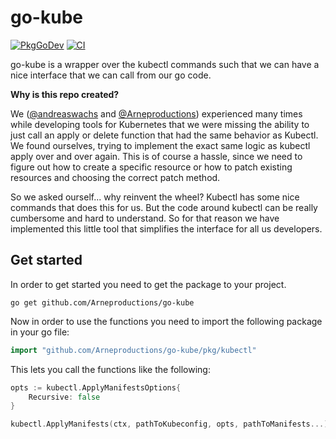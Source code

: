 # go-kube

[![PkgGoDev][godev-img]][godev] [![CI][ci-img]][ci]

go-kube is a wrapper over the kubectl commands such that we can have a nice interface that we can call from our go code.

**Why is this repo created?**

We ([@andreaswachs](https://github.com/andreaswachs/) and [@Arneproductions](https://github.com/Arneproductions)) experienced many times while developing tools for Kubernetes that we were missing the ability to just call an apply or delete function that had the same behavior as Kubectl. We found ourselves, trying to implement the exact same logic as kubectl apply over and over again. This is of course a hassle, since we need to figure out how to create a specific resource or how to patch existing resources and choosing the correct patch method. 

So we asked ourself... why reinvent the wheel? Kubectl has some nice commands that does this for us. But the code around kubectl can be really cumbersome and hard to understand. So for that reason we have implemented this little tool that simplifies the interface for all us developers.

## Get started
In order to get started you need to get the package to your project.
```
go get github.com/Arneproductions/go-kube
```

Now in order to use the functions you need to import the following package in your go file:
```go
import "github.com/Arneproductions/go-kube/pkg/kubectl"
```

This lets you call the functions like the following:
```go
opts := kubectl.ApplyManifestsOptions{
    Recursive: false
}

kubectl.ApplyManifests(ctx, pathToKubeconfig, opts, pathToManifests...)
```


[godev-img]: https://pkg.go.dev/badge/github.com/Arneproductions/go-kube
[godev]: https://pkg.go.dev/github.com/Arneproductions/go-kube
[ci-img]: https://github.com/Arneproductions/go-kube/actions/workflows/go-build-and-test.yml/badge.svg
[ci]: [https://github.com/Arneproductions/go-kube/actions](https://github.com/Arneproductions/go-kube/actions/workflows/go-build-and-test.yml)https://github.com/Arneproductions/go-kube/actions/workflows/go-build-and-test.yml
